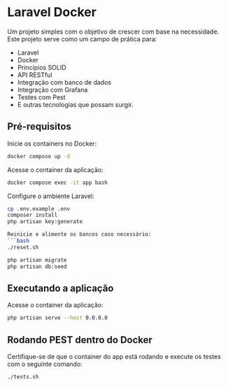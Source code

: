 # Laravel Docker

Um projeto simples com o objetivo de crescer com base na necessidade. Este projeto serve como um campo de prática para:

- Laravel
- Docker
- Princípios SOLID
- API RESTful
- Integração com banco de dados
- Integração com Grafana
- Testes com Pest
- E outras tecnologias que possam surgir.

## Pré-requisitos

Inicie os containers no Docker:
```bash
docker compose up -d
```

Acesse o container da aplicação:
```bash
docker compose exec -it app bash
```

Configure o ambiente Laravel:
```bash
cp .env.example .env
composer install
php artisan key:generate

Reinicie e alimente os bancos caso necessário: 
```bash
./reset.sh
```

```bash
php artisan migrate
php artisan db:seed
```

## Executando a aplicação
Acesse o container da aplicação:
```bash
php artisan serve --host 0.0.0.0
```

## Rodando PEST dentro do Docker
Certifique-se de que o container do app está rodando e execute os testes com o seguinte comando:
```bash
./tests.sh
```